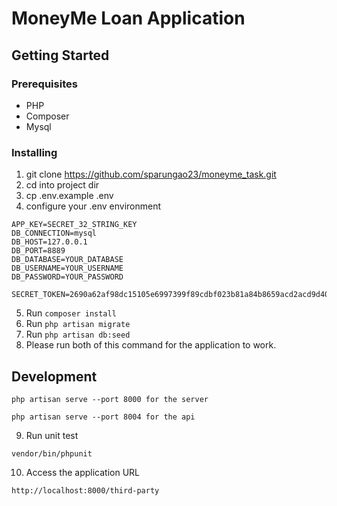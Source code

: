 # MoneyMe Loan Application

## Getting Started

### Prerequisites
- PHP
- Composer
- Mysql

### Installing
1. git clone https://github.com/sparungao23/moneyme_task.git
2. cd into project dir
3. cp .env.example .env
4. configure your .env environment 
```
APP_KEY=SECRET_32_STRING_KEY
DB_CONNECTION=mysql
DB_HOST=127.0.0.1
DB_PORT=8889
DB_DATABASE=YOUR_DATABASE
DB_USERNAME=YOUR_USERNAME
DB_PASSWORD=YOUR_PASSWORD

SECRET_TOKEN=2690a62af98dc15105e6997399f89cdbf023b81a84b8659acd2acd9d40aa
```
5. Run `composer install`
6. Run `php artisan migrate`
7. Run `php artisan db:seed`
8. Please run both of this command for the application to work.
## Development
```
php artisan serve --port 8000 for the server
```
```
php artisan serve --port 8004 for the api
```
9. Run unit test 
```
vendor/bin/phpunit
```
10. Access the application URL
```
http://localhost:8000/third-party
```




